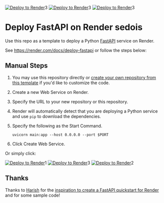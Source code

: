 [![Deploy to Render](https://render.com/images/deploy-to-render-button.svg)](https://render.com/deploy?repo=https://github.com/render-examples/fastapi)3
[![Deploy to Render](https://render.com/images/deploy-to-render-button.svg)](https://render.com/deploy?repo=https://github.com/render-examples/fastapi)3
[![Deploy to Render](https://render.com/images/deploy-to-render-button.svg)](https://render.com/deploy?repo=https://github.com/render-examples/fastapi)3
# Deploy FastAPI on Render sedois

Use this repo as a template to deploy a Python [FastAPI](https://fastapi.tiangolo.com) service on Render.

See https://render.com/docs/deploy-fastapi or follow the steps below:

## Manual Steps

1. You may use this repository directly or [create your own repository from this template](https://github.com/render-examples/fastapi/generate) if you'd like to customize the code.
2. Create a new Web Service on Render.
3. Specify the URL to your new repository or this repository.
4. Render will automatically detect that you are deploying a Python service and use `pip` to download the dependencies.
5. Specify the following as the Start Command.

    ```shell
    uvicorn main:app --host 0.0.0.0 --port $PORT
    ```

6. Click Create Web Service.

Or simply click:

[![Deploy to Render](https://render.com/images/deploy-to-render-button.svg)](https://render.com/deploy?repo=https://github.com/render-examples/fastapi)1
[![Deploy to Render](https://render.com/images/deploy-to-render-button.svg)](https://render.com/deploy?repo=https://github.com/render-examples/fastapi)3
[![Deploy to Render](https://render.com/images/deploy-to-render-button.svg)](https://render.com/deploy?repo=https://github.com/render-examples/fastapi)2


## Thanks

Thanks to [Harish](https://harishgarg.com) for the [inspiration to create a FastAPI quickstart for Render](https://twitter.com/harishkgarg/status/1435084018677010434) and for some sample code!
